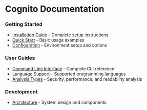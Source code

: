 # Cognito Documentation

### Getting Started
- [Installation Guide](installation.md) - Complete setup instructions
- [Quick Start](quickstart.md) - Basic usage examples
- [Configuration](configuration.md) - Environment setup and options

### User Guides
- [Command Line Interface](cli.md) - Complete CLI reference
- [Language Support](languages.md) - Supported programming languages
- [Analysis Types](analysis.md) - Security, performance, and readability analysis

### Development
- [Architecture](architecture.md) - System design and components

